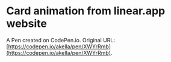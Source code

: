 # Card animation from linear.app website

A Pen created on CodePen.io. Original URL: [https://codepen.io/akella/pen/XWYrRmb](https://codepen.io/akella/pen/XWYrRmb).

